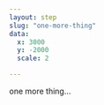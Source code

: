 ```yaml
---
layout: step
slug: "one-more-thing"
data:
  x: 3000
  y: -2000
  scale: 2

---
```


one more thing...
